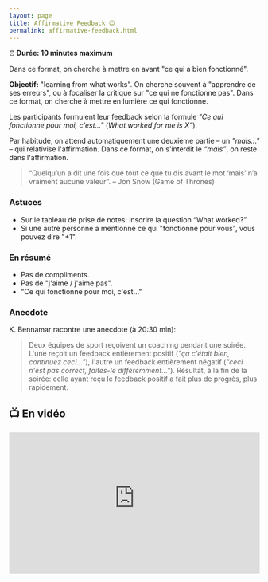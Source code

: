 ```yaml
---
layout: page
title: Affirmative Feedback 😊
permalink: affirmative-feedback.html
---
```


⏰ **Durée: 10 minutes maximum**

Dans ce format, on cherche à mettre en avant "ce qui a bien fonctionné".

**Objectif:** "learning from what works". On cherche souvent à "apprendre de ses erreurs", ou à focaliser la critique sur "ce qui ne fonctionne pas". Dans ce format, on cherche à mettre en lumière ce qui fonctionne.

Les participants formulent leur feedback selon la formule *"Ce qui fonctionne pour moi, c'est..."* (*What worked for me is X”*). 

Par habitude, on attend automatiquement une deuxième partie – un *"mais..."* – qui relativise l'affirmation. Dans ce format, on s'interdit le *“mais”*, on reste dans l'affirmation.

> “Quelqu’un a dit une fois que tout ce que tu dis avant le mot ‘mais’ n’a vraiment aucune valeur”. – Jon Snow (Game of Thrones)

### Astuces

- Sur le tableau de prise de notes: inscrire la question “What worked?”.
- Si une autre personne a mentionné ce qui "fonctionne pour vous", vous pouvez dire "+1".

### En résumé

- Pas de compliments.
- Pas de "j'aime / j'aime pas".
- "Ce qui fonctionne pour moi, c'est..."

### Anecdote

K. Bennamar racontre une anecdote (à 20:30 min): 

> Deux équipes de sport reçoivent un coaching pendant une soirée. L'une reçoit un feedback entièrement positif (*"ça c'était bien, continuez ceci..."*), l'autre un feedback entièrement négatif (*"ceci n'est pas correct, faites-le différemment..."*). Résultat, à la fin de la soirée: celle ayant reçu le feedback positif a fait plus de progrès, plus rapidement.

## 📺 En vidéo

<iframe width="100%" style="aspect-ratio: 16 / 9;" src="https://www.youtube-nocookie.com/embed/RtJ-lAeKFGQ" title="YouTube video player" frameborder="0" allow="accelerometer; autoplay; clipboard-write; encrypted-media; gyroscope; picture-in-picture" allowfullscreen></iframe>